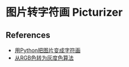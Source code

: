 # 图片转字符画 Picturizer



## References

- [用Python把图片变成字符画](https://www.jianshu.com/p/991cb07b3ad3)
- [从RGB色转为灰度色算法](http://blog.csdn.net/xdrt81y/article/details/8289963)


